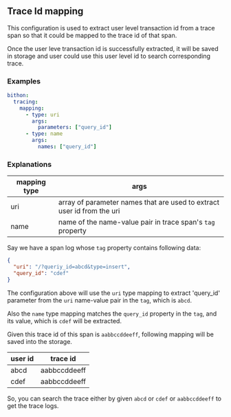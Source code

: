 
## Trace Id mapping

This configuration is used to extract user level transaction id from a trace span 
so that it could be mapped to the trace id of that span.

Once the user leve transaction id is successfully extracted, it will be saved in storage
and user could use this user level id to search corresponding trace.


### Examples

```yaml
bithon:
  tracing:
    mapping:
      - type: uri
        args:
          parameters: ["query_id"]
      - type: name
        args:
          names: ["query_id"]
```

### Explanations

| mapping type | args |
| --- | --- |
| uri | array of parameter names that are used to extract user id from the uri |
| name | name of the name-value pair in trace span's `tag` property |

Say we have a span log whose `tag` property contains following data:
```json
{
  "uri": "/?queriy_id=abcd&type=insert",
  "query_id": "cdef"
}
```

The configuration above will use the `uri` type mapping to extract 'query_id' parameter from the `uri` name-value pair in the `tag`,
which is `abcd`.

Also the `name` type mapping matches the `query_id` property in the `tag`, and its value, which is `cdef` will be extracted.

Given this trace id of this span is `aabbccddeeff`, following mapping will be saved into the storage.

| user id | trace id |
| ---- | --- |
| abcd | aabbccddeeff |
| cdef | aabbccddeeff |

So, you can search the trace either by given `abcd` or `cdef` or `aabbccddeeff` to get the trace logs.